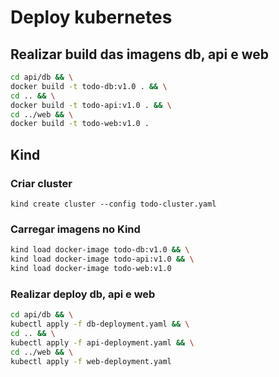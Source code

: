 # Deploy kubernetes

## Realizar build das imagens db, api e web
```bash
cd api/db && \
docker build -t todo-db:v1.0 . && \
cd .. && \
docker build -t todo-api:v1.0 . && \
cd ../web && \
docker build -t todo-web:v1.0 .
```

## Kind
### Criar cluster
```kind create cluster --config todo-cluster.yaml```

### Carregar imagens no Kind
```bash
kind load docker-image todo-db:v1.0 && \
kind load docker-image todo-api:v1.0 && \
kind load docker-image todo-web:v1.0
```

### Realizar deploy db, api e web
```bash
cd api/db && \
kubectl apply -f db-deployment.yaml && \
cd .. && \
kubectl apply -f api-deployment.yaml && \
cd ../web && \
kubectl apply -f web-deployment.yaml
```
